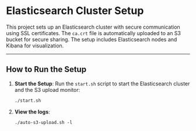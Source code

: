 # Elasticsearch Cluster Setup

This project sets up an Elasticsearch cluster with secure communication using SSL certificates. The `ca.crt` file is automatically uploaded to an S3 bucket for secure sharing. The setup includes Elasticsearch nodes and Kibana for visualization.

---

## How to Run the Setup

1. **Start the Setup**:
   Run the `start.sh` script to start the Elasticsearch cluster and the S3 upload monitor:
   ```bash
   ./start.sh
   ```
2. **View the logs**:
    ```
    ./auto-s3-upload.sh -l
    ```
